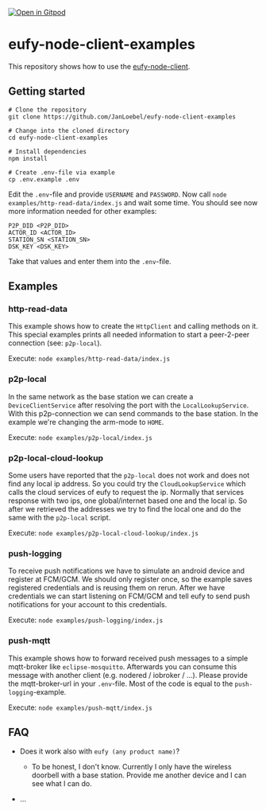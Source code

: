 [![Open in Gitpod](https://gitpod.io/button/open-in-gitpod.svg)](https://gitpod.io/#https://github.com/merfu/eufy-node-client-examples/)

# eufy-node-client-examples

This repository shows how to use the [eufy-node-client](https://github.com/JanLoebel/eufy-node-client).

## Getting started
```
# Clone the repository
git clone https://github.com/JanLoebel/eufy-node-client-examples

# Change into the cloned directory
cd eufy-node-client-examples

# Install dependencies
npm install

# Create .env-file via example
cp .env.example .env
```

Edit the `.env`-file and provide `USERNAME` and `PASSWORD`. Now call `node examples/http-read-data/index.js` and wait some time. You should see now more information needed for other examples:
```
P2P_DID <P2P_DID>
ACTOR_ID <ACTOR_ID>
STATION_SN <STATION_SN>
DSK_KEY <DSK_KEY>
```
Take that values and enter them into the `.env`-file.

## Examples

### http-read-data
This example shows how to create the `HttpClient` and calling methods on it. This special examples prints all needed information to start a peer-2-peer connection (see: `p2p-local`).

Execute: `node examples/http-read-data/index.js` 

### p2p-local
In the same network as the base station we can create a `DeviceClientService` after resolving the port with the `LocalLookupService`. With this p2p-connection we can send commands to the base station. In the example we're changing the arm-mode to `HOME`.

Execute: `node examples/p2p-local/index.js` 

### p2p-local-cloud-lookup
Some users have reported that the `p2p-local` does not work and does not find any local ip address. So you could try the `CloudLookupService` which calls the cloud services of eufy to request the ip. Normally that services response with two ips, one global/internet based one and the local ip. So after we retrieved the addresses we try to find the local one and do the same with the `p2p-local` script.

Execute: `node examples/p2p-local-cloud-lookup/index.js` 

### push-logging
To receive push notifications we have to simulate an android device and register at FCM/GCM. We should only register once, so the example saves registered credentials and is reusing them on rerun. After we have credentials we can start listening on FCM/GCM and tell eufy to send push notifications for your account to this credentials.

Execute: `node examples/push-logging/index.js` 

### push-mqtt
This example shows how to forward received push messages to a simple mqtt-broker like `eclipse-mosquitto`. Afterwards you can consume this message with another client (e.g. nodered / iobroker / ...). Please provide the mqtt-broker-url in your `.env`-file. Most of the code is equal to the `push-logging`-example.

Execute: `node examples/push-mqtt/index.js` 

## FAQ

- Does it work also with `eufy (any product name)`?
  - To be honest, I don't know. Currently I only have the wireless doorbell with a base station. Provide me another device and I can see what I can do.

- ...
